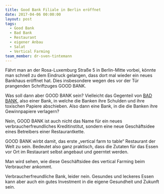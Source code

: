 ```yaml
---
title: Good Bank Filiale in Berlin eröffnet
date: 2017-04-06 00:00:00
layout: post
tags:
  - Good Bank
  - Bad Bank
  - Restaurant
  - eigener Anbau
  - Salat
  - Vertical Farming
team_member: dr-sven-tintemann
---
```



F&auml;hrt man an der Rosa-Luxemburg Stra&szlig;e 5 in Berlin-Mitte vorbei, k&ouml;nnte man schnell zu dem Eindruck gelangen, dass dort mal wieder ein neues Bankhaus er&ouml;ffnet hat. Dies insbesondere wegen des vor der T&uuml;r prangenden Schriftzuges GOOD BANK.

Was soll dann aber GOOD BANK sein? Vielleicht das Gegenteil von [BAD BANK](https://de.wikipedia.org/wiki/Bad_Bank), also einer Bank, in welche die Banken ihre Schulden und ihre toxischen Papiere abschieben. Also dann eine Bank, in die die Banken ihre Gewinnpapiere verlagern?

Nein, GOOD BANK ist auch nicht das Name f&uuml;r ein neues verbraucherfreundliches Kreditinstitut, sondern eine neue Gesch&auml;ftsidee eines Betreibers einer Restaurantkette.

GOOD BANK wirbt damit, das erste „vertical farm to table“ Restaurant der Welt zu sein. Bedeutet also ganz praktisch, dass die Zutaten f&uuml;r das Essen vor Ort im Restaurant selbst angebaut und geerntet werden.

Man wird sehen, wie diese Gesch&auml;ftsidee des vertical Farming beim Verbraucher ankommt.

Verbraucherfreundliche Bank, leider nein. Gesundes und leckeres Essen kann aber auch ein gutes Investment in die eigene Gesundheit und Zukunft sein.